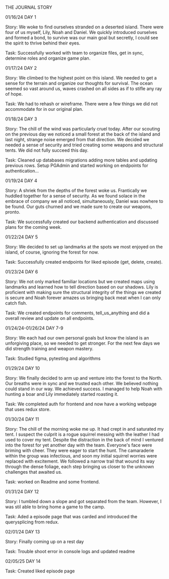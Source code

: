 THE JOURNAL STORY

01/16/24
DAY 1

Story: We woke to find ourselves stranded on a deserted island. There were four of us myself, Lily, Noah and Daniel.
We quickly introduced ourselves and formed a bond, to survive was our main goal but secretly, I could see the spirit
to thrive behind their eyes.

Task: Successfully worked with team to organize files, get in sync, determine roles and organize game plan.

01/17/24
DAY 2

Story: We climbed to the highest point on this island. We needed to get a sense for the terrain and organize
our thoughts for survival. The ocean seemed so vast around us, waves crashed on all sides as if to stifle any
ray of hope.

Task: We had to rehash or wireframe. There were a few things we did not accommodate for in our original plan.

01/18/24
DAY 3

Story: The chill of the wind was particularly cruel today. After our scouting on the previous day we noticed
a small forest at the back of the island and last night, strange noise emerged from that direction. We decided
we needed a sense of security and tried creating some weapons and structural tents. We did not fully succeed this
day.

Task: Cleaned up databases migrations adding more tables and updating previous rows. Setup PGAdmin and started
working on endpoints for authentication...

01/19/24
DAY 4

Story: A shriek from the depths of the forest woke us. Frantically we huddled together for a sense of security.
As we found solace in the embrace of company we all noticed, simultaneously, Daniel was nowhere to be found.
Our guts churned and we made sure to create our weapons, pronto.

Task: We successfully created our backend authentication and discussed plans for the coming week.

01/22/24
DAY 5

Story: We decided to set up landmarks at the spots we most enjoyed on the island, of course, ignoring the forest
for now.

Task: Successfully created endpoints for liked episode (get, delete, create).

01/23/24
DAY 6

Story: We not only marked familiar locations but we created maps using landmarks and learned how to tell direction
based on our shadows. Lily is proficient with making sure the structural integrity of the things we created is secure
and Noah forever amazes us bringing back meat when I can only catch fish.

Task: We created endpoints for comments, tell_us_anything and did a overall review and update on all endpoints.

01/24/24-01/26/24
DAY 7-9

Story: We each had our own personal goals but know the island is an unforgiving place, so we needed to get stronger.
For the next few days we did strength training and weapon mastery.

Task: Studied figma, pytesting and algorithms

01/29/24
DAY 10

Story: We finally decided to arm up and venture into the forest to the North. Our breaths were in sync and we trusted
each other. We believed nothing could stand in our way. We achieved success. I managed to help Noah with hunting a boar
and Lily immediately started roasting it.

Task: We completed auth for frontend and now have a working webpage that uses redux store.

01/30/24
DAY 11

Story: The chill of the morning woke me up. It had crept in and saturated my tent. I suspect the culprit is a rogue
squirrel messing with the leather I had used to cover my tent. Despite the distraction in the back of mind I
ventured into the forest for yet another day with the team. Everyone's face were briming with cheer. They were
eager to start the hunt. The camaraderie within the group was infectious, and soon my initial squirrel worries were
replaced with excitement. We followed a narrow trail that wound its way through the dense foliage, each step bringing
us closer to the unknown challenges that awaited us.

Task: worked on Readme and some frontend.

01/31/24
DAY 12

Story: I tumbled down a slope and got separated from the team. However, I was stil able to bring home a game to the camp.

Task: Aded a episode page that was carded and introduced the querysplicing from redux.

02/01/24
DAY 13

Story: Finally coming up on a rest day

Task: Trouble shoot error in console logs and updated readme

02/05/25
DAY 14

Task: Created liked episode page

